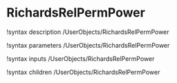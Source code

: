 <!-- MOOSE Documentation Stub: Remove this when content is added. -->

# RichardsRelPermPower

!syntax description /UserObjects/RichardsRelPermPower

!syntax parameters /UserObjects/RichardsRelPermPower

!syntax inputs /UserObjects/RichardsRelPermPower

!syntax children /UserObjects/RichardsRelPermPower
